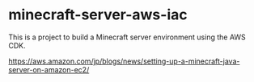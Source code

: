 # minecraft-server-aws-iac

This is a project to build a Minecraft server environment using the AWS CDK.

https://aws.amazon.com/jp/blogs/news/setting-up-a-minecraft-java-server-on-amazon-ec2/
